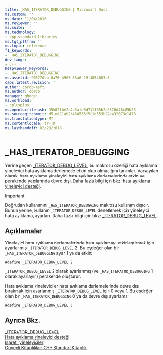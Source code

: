 ```yaml
---
title: _HAS_ITERATOR_DEBUGGING | Microsoft Docs
ms.custom: ''
ms.date: 11/04/2016
ms.reviewer: ''
ms.suite: ''
ms.technology:
- cpp-standard-libraries
ms.tgt_pltfrm: ''
ms.topic: reference
f1_keywords:
- _HAS_ITERATOR_DEBUGGING
dev_langs:
- C++
helpviewer_keywords:
- _HAS_ITERATOR_DEBUGGING
ms.assetid: 90077dbb-8a76-4963-83a6-29f4854007a8
caps.latest.revision: 7
author: corob-msft
ms.author: corob
manager: ghogen
ms.workload:
- cplusplus
ms.openlocfilehash: 39b82fbe2a7c3afa0d731185b2e9578d48c89b23
ms.sourcegitcommit: d51ed21ab2b434535f5c1d553b22e432073e1478
ms.translationtype: MT
ms.contentlocale: tr-TR
ms.lasthandoff: 02/23/2018
---
```

# <a name="hasiteratordebugging"></a>_HAS_ITERATOR_DEBUGGING  
  
Yerine geçen [_ITERATOR_DEBUG_LEVEL](../standard-library/iterator-debug-level.md), bu makrosu özelliği hata ayıklama yineleyici hata ayıklama derlemede etkin olup olmadığını tanımlar. Varsayılan olarak, hata ayıklama yineleyici hata ayıklama derlemelerinde etkin ve perakende yapılarında devre dışı. Daha fazla bilgi için bkz: [hata ayıklama yineleyici desteği](../standard-library/debug-iterator-support.md).  
  
> [!IMPORTANT]
> Doğrudan kullanımını `_HAS_ITERATOR_DEBUGGING` makrosu kullanım dışıdır. Bunun yerine, kullanın `_ITERATOR_DEBUG_LEVEL` denetlemek için yineleyici hata ayıklama, ayarları. Daha fazla bilgi için bkz: [_ITERATOR_DEBUG_LEVEL](../standard-library/iterator-debug-level.md).  
  
## <a name="remarks"></a>Açıklamalar  
Yineleyici hata ayıklama derlemelerinde hata ayıklamayı etkinleştirmek için ayarlanmış `_ITERATOR_DEBUG_LEVEL` 2. Bu eşdeğer olan bir `_HAS_ITERATOR_DEBUGGING` ayar 1 ya da etkin:  
  
```  
#define _ITERATOR_DEBUG_LEVEL 2  
```  
  
`_ITERATOR_DEBUG_LEVEL` 2 olarak ayarlanmış (ve `_HAS_ITERATOR_DEBUGGING` 1 olarak ayarlayın) perakende oluşturur.  
  
Hata ayıklama yineleyiciler hata ayıklama derlemelerinde devre dışı bırakmak için ayarlanmış `_ITERATOR_DEBUG_LEVEL` için 0 veya 1. Bu eşdeğer olan bir `_HAS_ITERATOR_DEBUGGING` 0 ya da devre dışı ayarlama:  
  
```  
#define _ITERATOR_DEBUG_LEVEL 0  
```  
  
## <a name="see-also"></a>Ayrıca Bkz.  
 [_ITERATOR_DEBUG_LEVEL](../standard-library/iterator-debug-level.md)   
 [Hata ayıklama yineleyici desteği](../standard-library/debug-iterator-support.md)   
 [İşaretli yineleyiciler](../standard-library/checked-iterators.md)   
 [Güvenli Kitaplıklar: C++ Standart Kitaplık](../standard-library/safe-libraries-cpp-standard-library.md)

